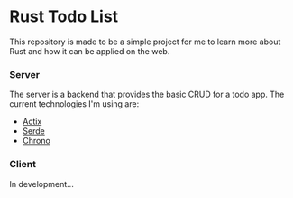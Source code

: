 # Rust Todo List

This repository is made to be a simple project for me to learn more about Rust and how it can be applied on the web.

### Server

The server is a backend that provides the basic CRUD for a todo app. The current technologies I'm using are:

- [Actix](https://actix.rs/docs/http2)
- [Serde](https://serde.rs/)
- [Chrono](https://docs.rs/chrono/latest/chrono/)

### Client

In development...
